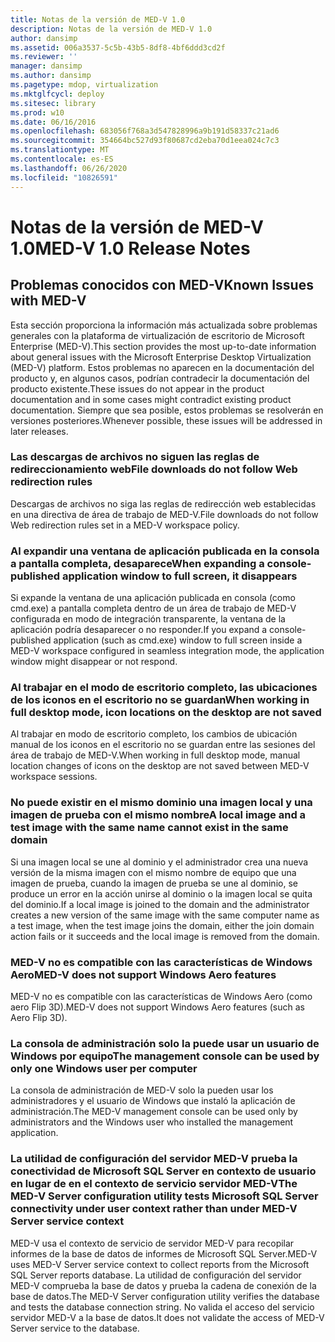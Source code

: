 ```yaml
---
title: Notas de la versión de MED-V 1.0
description: Notas de la versión de MED-V 1.0
author: dansimp
ms.assetid: 006a3537-5c5b-43b5-8df8-4bf6ddd3cd2f
ms.reviewer: ''
manager: dansimp
ms.author: dansimp
ms.pagetype: mdop, virtualization
ms.mktglfcycl: deploy
ms.sitesec: library
ms.prod: w10
ms.date: 06/16/2016
ms.openlocfilehash: 683056f768a3d547828996a9b191d58337c21ad6
ms.sourcegitcommit: 354664bc527d93f80687cd2eba70d1eea024c7c3
ms.translationtype: MT
ms.contentlocale: es-ES
ms.lasthandoff: 06/26/2020
ms.locfileid: "10826591"
---
```

# <span data-ttu-id="96cc6-103">Notas de la versión de MED-V 1.0</span><span class="sxs-lookup"><span data-stu-id="96cc6-103">MED-V 1.0 Release Notes</span></span>


## <span data-ttu-id="96cc6-104">Problemas conocidos con MED-V</span><span class="sxs-lookup"><span data-stu-id="96cc6-104">Known Issues with MED-V</span></span>


<span data-ttu-id="96cc6-105">Esta sección proporciona la información más actualizada sobre problemas generales con la plataforma de virtualización de escritorio de Microsoft Enterprise (MED-V).</span><span class="sxs-lookup"><span data-stu-id="96cc6-105">This section provides the most up-to-date information about general issues with the Microsoft Enterprise Desktop Virtualization (MED-V) platform.</span></span> <span data-ttu-id="96cc6-106">Estos problemas no aparecen en la documentación del producto y, en algunos casos, podrían contradecir la documentación del producto existente.</span><span class="sxs-lookup"><span data-stu-id="96cc6-106">These issues do not appear in the product documentation and in some cases might contradict existing product documentation.</span></span> <span data-ttu-id="96cc6-107">Siempre que sea posible, estos problemas se resolverán en versiones posteriores.</span><span class="sxs-lookup"><span data-stu-id="96cc6-107">Whenever possible, these issues will be addressed in later releases.</span></span>

### <span data-ttu-id="96cc6-108">Las descargas de archivos no siguen las reglas de redireccionamiento web</span><span class="sxs-lookup"><span data-stu-id="96cc6-108">File downloads do not follow Web redirection rules</span></span>

<span data-ttu-id="96cc6-109">Descargas de archivos no siga las reglas de redirección web establecidas en una directiva de área de trabajo de MED-V.</span><span class="sxs-lookup"><span data-stu-id="96cc6-109">File downloads do not follow Web redirection rules set in a MED-V workspace policy.</span></span>

### <span data-ttu-id="96cc6-110">Al expandir una ventana de aplicación publicada en la consola a pantalla completa, desaparece</span><span class="sxs-lookup"><span data-stu-id="96cc6-110">When expanding a console-published application window to full screen, it disappears</span></span>

<span data-ttu-id="96cc6-111">Si expande la ventana de una aplicación publicada en consola (como cmd.exe) a pantalla completa dentro de un área de trabajo de MED-V configurada en modo de integración transparente, la ventana de la aplicación podría desaparecer o no responder.</span><span class="sxs-lookup"><span data-stu-id="96cc6-111">If you expand a console-published application (such as cmd.exe) window to full screen inside a MED-V workspace configured in seamless integration mode, the application window might disappear or not respond.</span></span>

### <span data-ttu-id="96cc6-112">Al trabajar en el modo de escritorio completo, las ubicaciones de los iconos en el escritorio no se guardan</span><span class="sxs-lookup"><span data-stu-id="96cc6-112">When working in full desktop mode, icon locations on the desktop are not saved</span></span>

<span data-ttu-id="96cc6-113">Al trabajar en modo de escritorio completo, los cambios de ubicación manual de los iconos en el escritorio no se guardan entre las sesiones del área de trabajo de MED-V.</span><span class="sxs-lookup"><span data-stu-id="96cc6-113">When working in full desktop mode, manual location changes of icons on the desktop are not saved between MED-V workspace sessions.</span></span>

### <span data-ttu-id="96cc6-114">No puede existir en el mismo dominio una imagen local y una imagen de prueba con el mismo nombre</span><span class="sxs-lookup"><span data-stu-id="96cc6-114">A local image and a test image with the same name cannot exist in the same domain</span></span>

<span data-ttu-id="96cc6-115">Si una imagen local se une al dominio y el administrador crea una nueva versión de la misma imagen con el mismo nombre de equipo que una imagen de prueba, cuando la imagen de prueba se une al dominio, se produce un error en la acción unirse al dominio o la imagen local se quita del dominio.</span><span class="sxs-lookup"><span data-stu-id="96cc6-115">If a local image is joined to the domain and the administrator creates a new version of the same image with the same computer name as a test image, when the test image joins the domain, either the join domain action fails or it succeeds and the local image is removed from the domain.</span></span>

### <span data-ttu-id="96cc6-116">MED-V no es compatible con las características de Windows Aero</span><span class="sxs-lookup"><span data-stu-id="96cc6-116">MED-V does not support Windows Aero features</span></span>

<span data-ttu-id="96cc6-117">MED-V no es compatible con las características de Windows Aero (como aero Flip 3D).</span><span class="sxs-lookup"><span data-stu-id="96cc6-117">MED-V does not support Windows Aero features (such as Aero Flip 3D).</span></span>

### <span data-ttu-id="96cc6-118">La consola de administración solo la puede usar un usuario de Windows por equipo</span><span class="sxs-lookup"><span data-stu-id="96cc6-118">The management console can be used by only one Windows user per computer</span></span>

<span data-ttu-id="96cc6-119">La consola de administración de MED-V solo la pueden usar los administradores y el usuario de Windows que instaló la aplicación de administración.</span><span class="sxs-lookup"><span data-stu-id="96cc6-119">The MED-V management console can be used only by administrators and the Windows user who installed the management application.</span></span>

### <span data-ttu-id="96cc6-120">La utilidad de configuración del servidor MED-V prueba la conectividad de Microsoft SQL Server en contexto de usuario en lugar de en el contexto de servicio servidor MED-V</span><span class="sxs-lookup"><span data-stu-id="96cc6-120">The MED-V Server configuration utility tests Microsoft SQL Server connectivity under user context rather than under MED-V Server service context</span></span>

<span data-ttu-id="96cc6-121">MED-V usa el contexto de servicio de servidor MED-V para recopilar informes de la base de datos de informes de Microsoft SQL Server.</span><span class="sxs-lookup"><span data-stu-id="96cc6-121">MED-V uses MED-V Server service context to collect reports from the Microsoft SQL Server reports database.</span></span> <span data-ttu-id="96cc6-122">La utilidad de configuración del servidor MED-V comprueba la base de datos y prueba la cadena de conexión de la base de datos.</span><span class="sxs-lookup"><span data-stu-id="96cc6-122">The MED-V Server configuration utility verifies the database and tests the database connection string.</span></span> <span data-ttu-id="96cc6-123">No valida el acceso del servicio servidor MED-V a la base de datos.</span><span class="sxs-lookup"><span data-stu-id="96cc6-123">It does not validate the access of MED-V Server service to the database.</span></span>

 

 





